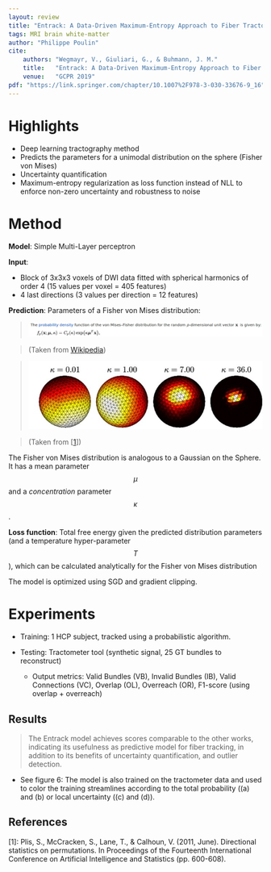 ```yaml
---
layout: review
title: "Entrack: A Data-Driven Maximum-Entropy Approach to Fiber Tractography"
tags: MRI brain white-matter
author: "Philippe Poulin"
cite:
    authors: "Wegmayr, V., Giuliari, G., & Buhmann, J. M."
    title:   "Entrack: A Data-Driven Maximum-Entropy Approach to Fiber Tractography"
    venue:   "GCPR 2019"
pdf: "https://link.springer.com/chapter/10.1007%2F978-3-030-33676-9_16"
---
```



# Highlights

- Deep learning tractography method
- Predicts the parameters for a unimodal distribution on the sphere (Fisher von Mises)
- Uncertainty quantification
- Maximum-entropy regularization as loss function instead of NLL to enforce non-zero uncertainty and robustness to noise

# Method

**Model**: Simple Multi-Layer perceptron

**Input**: 
- Block of 3x3x3 voxels of DWI data fitted with spherical harmonics of order 4 (15 values per voxel = 405 features)
- 4 last directions (3 values per direction = 12 features)


**Prediction**: Parameters of a Fisher von Mises distribution:

> ![](/article/images/entrack/fisher_dist.jpg)

> (Taken from [Wikipedia](https://en.wikipedia.org/wiki/Von_Mises%E2%80%93Fisher_distribution))

> ![](/article/images/entrack/von_mises_sphere.jpg)

> (Taken from [[1]])

The Fisher von Mises distribution is analogous to a Gaussian on the Sphere. It has a mean parameter $$\mu$$ and a *concentration* parameter $$\kappa$$.

**Loss function**: Total free energy given the predicted distribution parameters (and a temperature hyper-parameter $$T$$), which can be calculated analytically for the Fisher von Mises distribution


The model is optimized using SGD and gradient clipping.

# Experiments

- Training: 1 HCP subject, tracked using a probabilistic algorithm.

- Testing: Tractometer tool (synthetic signal, 25 GT bundles to reconstruct)
    - Output metrics: Valid Bundles (VB), Invalid Bundles (IB), Valid Connections (VC), Overlap (OL), Overreach (OR), F1-score (using overlap + overreach)

## Results

> The Entrack model achieves scores comparable to the other works, indicating its usefulness as predictive model for fiber tracking, in addition to its benefits of uncertainty quantification, and outlier detection.


- See figure 6: The model is also trained on the tractometer data and used to color the training streamlines according to the total probability ((a) and (b) or local uncertainty ((c) and (d)).



## References

\[1\]: Plis, S., McCracken, S., Lane, T., & Calhoun, V. (2011, June). Directional statistics on permutations. In Proceedings of the Fourteenth International Conference on Artificial Intelligence and Statistics (pp. 600-608).

[1]: https://www.researchgate.net/publication/220320303_Directional_Statistics_on_Permutations